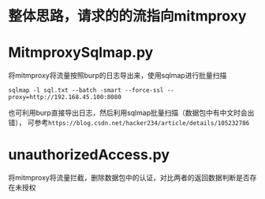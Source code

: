 #  整体思路，请求的的流指向mitmproxy
#   MitmproxySqlmap.py  
将mitmproxy将流量按照burp的日志导出来，使用sqlmap进行批量扫描
```
sqlmap -l sql.txt --batch -smart --force-ssl --proxy=http://192.168.45.100:8080
```
也可利用burp直接导出日志，然后利用sqlmap批量扫描（数据包中有中文时会出错），
可参考```https://blog.csdn.net/hacker234/article/details/105232786```

# unauthorizedAccess.py 
将mitmproxy将流量拦截，删除数据包中的认证，对比两者的返回数据判断是否存在未授权


